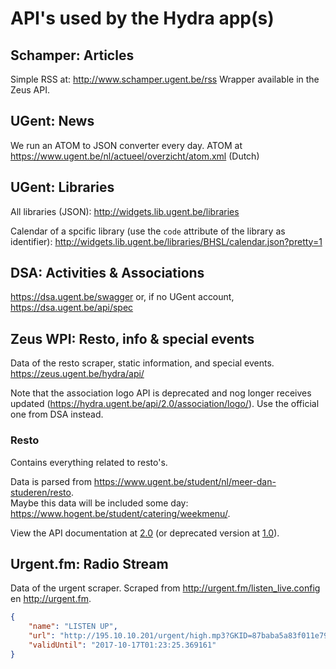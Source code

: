 # API's used by the Hydra app(s)

## Schamper: Articles
Simple RSS at: http://www.schamper.ugent.be/rss
Wrapper available in the Zeus API.

## UGent: News
We run an ATOM to JSON converter every day.
ATOM at https://www.ugent.be/nl/actueel/overzicht/atom.xml (Dutch)

## UGent: Libraries
All libraries (JSON): http://widgets.lib.ugent.be/libraries

Calendar of a spcific library (use the `code` attribute of the library as identifier):
http://widgets.lib.ugent.be/libraries/BHSL/calendar.json?pretty=1

## DSA: Activities & Associations
https://dsa.ugent.be/swagger or, if no UGent account, https://dsa.ugent.be/api/spec

## Zeus WPI: Resto, info & special events
Data of the resto scraper, static information, and special events.
https://zeus.ugent.be/hydra/api/

Note that the association logo API is deprecated and nog longer receives updated (https://hydra.ugent.be/api/2.0/association/logo/).
Use the official one from DSA instead.

### Resto

Contains everything related to resto's.

Data is parsed from https://www.ugent.be/student/nl/meer-dan-studeren/resto.  
Maybe this data will be included some day: https://www.hogent.be/student/catering/weekmenu/.

View the API documentation at [2.0](api-resto-02.md) (or deprecated version at [1.0](api-resto-01.md)).

## Urgent.fm: Radio Stream
Data of the urgent scraper. Scraped from http://urgent.fm/listen_live.config en http://urgent.fm.

```json
{
    "name": "LISTEN UP",
    "url": "http://195.10.10.201/urgent/high.mp3?GKID=87baba5a83f011e7942300163ea2c744",
    "validUntil": "2017-10-17T01:23:25.369161"
}
```
